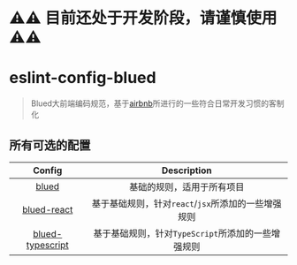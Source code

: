 # ⚠️⚠️ 目前还处于开发阶段，请谨慎使用 ⚠️⚠️

# eslint-config-blued

> Blued大前端编码规范，基于[airbnb](https://github.com/airbnb/javascript)所进行的一些符合日常开发习惯的客制化  

## 所有可选的配置

Config|Description
:-:|:-:
[blued](https://www.npmjs.com/package/eslint-config-blued)|基础的规则，适用于所有项目
[blued-react](https://www.npmjs.com/package/eslint-config-blued-react)|基于基础规则，针对`react`/`jsx`所添加的一些增强规则
[blued-typescript](https://www.npmjs.com/package/eslint-config-blued-typescript)|基于基础规则，针对`TypeScript`所添加的一些增强规则
